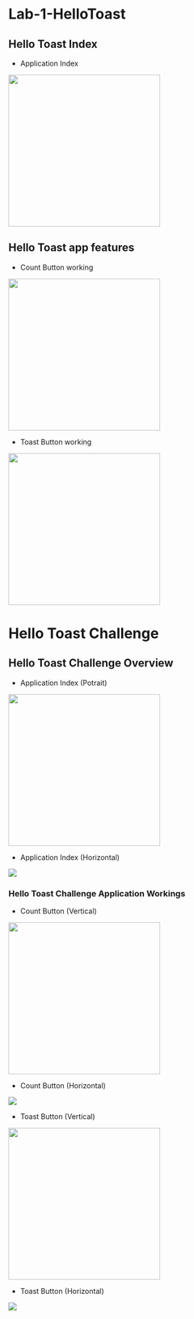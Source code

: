 # Lab-1-HelloToast

## Hello Toast Index

- Application Index
<img src="screenshots/Lab1 index.png" width=300/>

## Hello Toast app features

  - Count Button working
<img src="screenshots/Lab1countgif.gif" width=300/>

  - Toast Button working
<img src="screenshots/Lab1toastgif.gif" width=300/>

# Hello Toast Challenge

## Hello Toast Challenge Overview

- Application Index (Potrait)
<img src="screenshots/lab1challengepotraitindex.png" width=300>

- Application Index (Horizontal)
<img src="screenshots/lab1indexlandscapeIndex.png"/>

### Hello Toast Challenge Application Workings

- Count Button (Vertical)
<img src="screenshots/Lab1challengecountpotrait.gif" width=300>

- Count Button (Horizontal)
<img src="screenshots/Lab1challengeCountlandscape.gif"/>

- Toast Button (Vertical)
<img src="screenshots/Lab1challengetoastpotrait.gif" width=300>

- Toast Button (Horizontal)
<img src="screenshots/Lab1challengetoastlandscape.gif"/>
